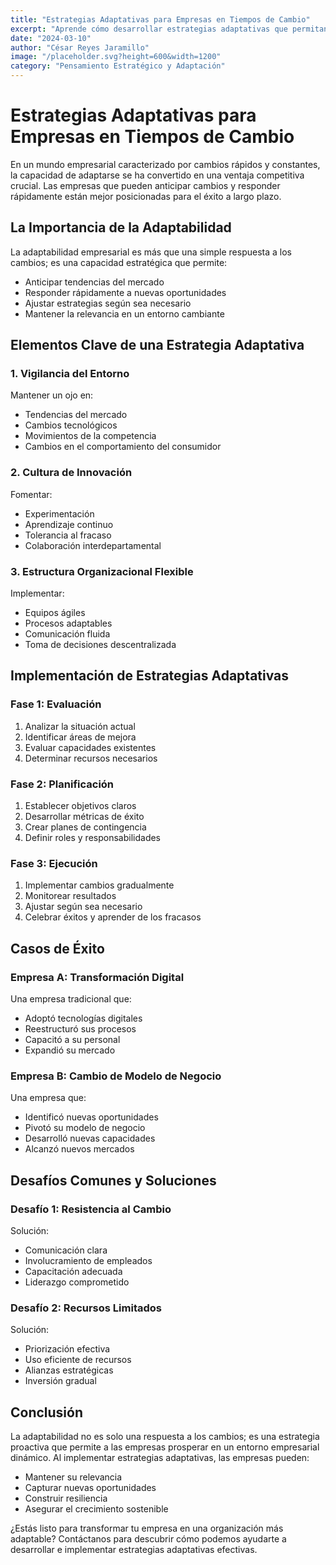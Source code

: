 ```yaml
---
title: "Estrategias Adaptativas para Empresas en Tiempos de Cambio"
excerpt: "Aprende cómo desarrollar estrategias adaptativas que permitan a tu empresa prosperar en un entorno empresarial en constante evolución."
date: "2024-03-10"
author: "César Reyes Jaramillo"
image: "/placeholder.svg?height=600&width=1200"
category: "Pensamiento Estratégico y Adaptación"
---
```


# Estrategias Adaptativas para Empresas en Tiempos de Cambio

En un mundo empresarial caracterizado por cambios rápidos y constantes, la capacidad de adaptarse se ha convertido en una ventaja competitiva crucial. Las empresas que pueden anticipar cambios y responder rápidamente están mejor posicionadas para el éxito a largo plazo.

## La Importancia de la Adaptabilidad

La adaptabilidad empresarial es más que una simple respuesta a los cambios; es una capacidad estratégica que permite:

- Anticipar tendencias del mercado
- Responder rápidamente a nuevas oportunidades
- Ajustar estrategias según sea necesario
- Mantener la relevancia en un entorno cambiante

## Elementos Clave de una Estrategia Adaptativa

### 1. Vigilancia del Entorno

Mantener un ojo en:
- Tendencias del mercado
- Cambios tecnológicos
- Movimientos de la competencia
- Cambios en el comportamiento del consumidor

### 2. Cultura de Innovación

Fomentar:
- Experimentación
- Aprendizaje continuo
- Tolerancia al fracaso
- Colaboración interdepartamental

### 3. Estructura Organizacional Flexible

Implementar:
- Equipos ágiles
- Procesos adaptables
- Comunicación fluida
- Toma de decisiones descentralizada

## Implementación de Estrategias Adaptativas

### Fase 1: Evaluación

1. Analizar la situación actual
2. Identificar áreas de mejora
3. Evaluar capacidades existentes
4. Determinar recursos necesarios

### Fase 2: Planificación

1. Establecer objetivos claros
2. Desarrollar métricas de éxito
3. Crear planes de contingencia
4. Definir roles y responsabilidades

### Fase 3: Ejecución

1. Implementar cambios gradualmente
2. Monitorear resultados
3. Ajustar según sea necesario
4. Celebrar éxitos y aprender de los fracasos

## Casos de Éxito

### Empresa A: Transformación Digital

Una empresa tradicional que:
- Adoptó tecnologías digitales
- Reestructuró sus procesos
- Capacitó a su personal
- Expandió su mercado

### Empresa B: Cambio de Modelo de Negocio

Una empresa que:
- Identificó nuevas oportunidades
- Pivotó su modelo de negocio
- Desarrolló nuevas capacidades
- Alcanzó nuevos mercados

## Desafíos Comunes y Soluciones

### Desafío 1: Resistencia al Cambio

Solución:
- Comunicación clara
- Involucramiento de empleados
- Capacitación adecuada
- Liderazgo comprometido

### Desafío 2: Recursos Limitados

Solución:
- Priorización efectiva
- Uso eficiente de recursos
- Alianzas estratégicas
- Inversión gradual

## Conclusión

La adaptabilidad no es solo una respuesta a los cambios; es una estrategia proactiva que permite a las empresas prosperar en un entorno empresarial dinámico. Al implementar estrategias adaptativas, las empresas pueden:

- Mantener su relevancia
- Capturar nuevas oportunidades
- Construir resiliencia
- Asegurar el crecimiento sostenible

¿Estás listo para transformar tu empresa en una organización más adaptable? Contáctanos para descubrir cómo podemos ayudarte a desarrollar e implementar estrategias adaptativas efectivas. 